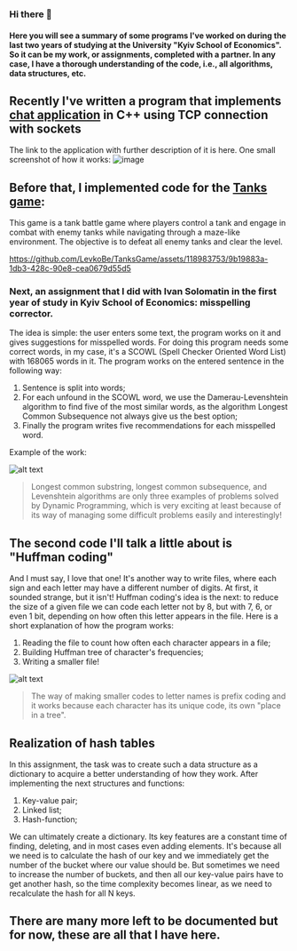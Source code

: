 ### Hi there 👋

#### Here you will see a summary of some programs I've worked on during the last two years of studying at the University "Kyiv School of Economics". So it can be my work, or assignments, completed with a partner. In any case, I have a thorough understanding of the code, i.e., all algorithms, data structures, etc.

## Recently I've written a program that implements [chat application](https://github.com/LevkoBe/GroupChat) in C++ using TCP connection with sockets
The link to the application with further description of it is here. One small screenshot of how it works:
![image](https://github.com/LevkoBe/LevkoBe/assets/118983753/285af220-3440-4f9a-ac1e-c3e44165caf5)

## Before that, I implemented code for the [Tanks game](https://github.com/LevkoBe/TanksGame):

This game is a tank battle game where players control a tank and engage in combat with enemy tanks while navigating through a maze-like environment. The objective is to defeat all enemy tanks and clear the level.

https://github.com/LevkoBe/TanksGame/assets/118983753/9b19883a-1db3-428c-90e8-cea0679d55d5

### Next, an assignment that I did with Ivan Solomatin in the first year of study in Kyiv School of Economics: misspelling corrector.

The idea is simple: the user enters some text, the program works on it and gives suggestions for misspelled words.
For doing this program needs some correct words, in my case, it's a SCOWL (Spell Checker Oriented Word List) with 168065 words in it.
The program works on the entered sentence in the following way:
  1. Sentence is split into words;
  2. For each unfound in the SCOWL word, we use the Damerau-Levenshtein algorithm to find five of the most similar words, as the algorithm Longest Common Subsequence not always give us the best option;
  3. Finally the program writes five recommendations for each misspelled word.


Example of the work:

![alt text](https://res.cloudinary.com/dcxd4mjy0/image/upload/v1684241975/example1_wsatpm.png "Correcting mistakes")
>Longest common substring, longest common subsequence, and Levenshtein algorithms are only three examples of problems solved by Dynamic Programming, which is very exciting at least because of its way of managing some difficult problems easily and interestingly! 

## The second code I'll talk a little about is "Huffman coding"
And I must say, I love that one! It's another way to write files, where each sign and each letter may have a different number of digits. At first, it sounded strange, but it isn't!
Huffman coding's idea is the next: to reduce the size of a given file we can code each letter not by 8, but with 7, 6, or even 1 bit, depending on how often this letter appears in the file.
Here is a short explanation of how the program works:
  1. Reading the file to count how often each character appears in a file;
  2. Building Huffman tree of character's frequencies;
  3. Writing a smaller file!

![alt text](https://res.cloudinary.com/dcxd4mjy0/image/upload/v1684405820/ex2_rrzg1g.png "Work with a file")
>The way of making smaller codes to letter names is prefix coding and it works because each character has its unique code, its own "place in a tree".

## Realization of hash tables
In this assignment, the task was to create such a data structure as a dictionary to acquire a better understanding of how they work. After implementing the next structures and functions:
  1. Key-value pair;
  2. Linked list;
  3. Hash-function;

We can ultimately create a dictionary.
Its key features are a constant time of finding, deleting, and in most cases even adding elements. It's because all we need is to calculate the hash of our key and we immediately get the number of the bucket where our value should be. But sometimes we need to increase the number of buckets, and then all our key-value pairs have to get another hash, so the time complexity becomes linear, as we need to recalculate the hash for all N keys. 

## There are many more left to be documented but for now, these are all that I have here.
<!--
**LevkoBe/LevkoBe** is a ✨ _special_ ✨ repository because its `README.md` (this file) appears on your GitHub profile.

Here are some ideas to get you started:

- 🔭 I’m currently working on ...
- 🌱 I’m currently learning ...
- 👯 I’m looking to collaborate on ...
- 🤔 I’m looking for help with ...
- 💬 Ask me about ...
- 📫 How to reach me: ...
- 😄 Pronouns: ...
- ⚡ Fun fact: ...
-->
